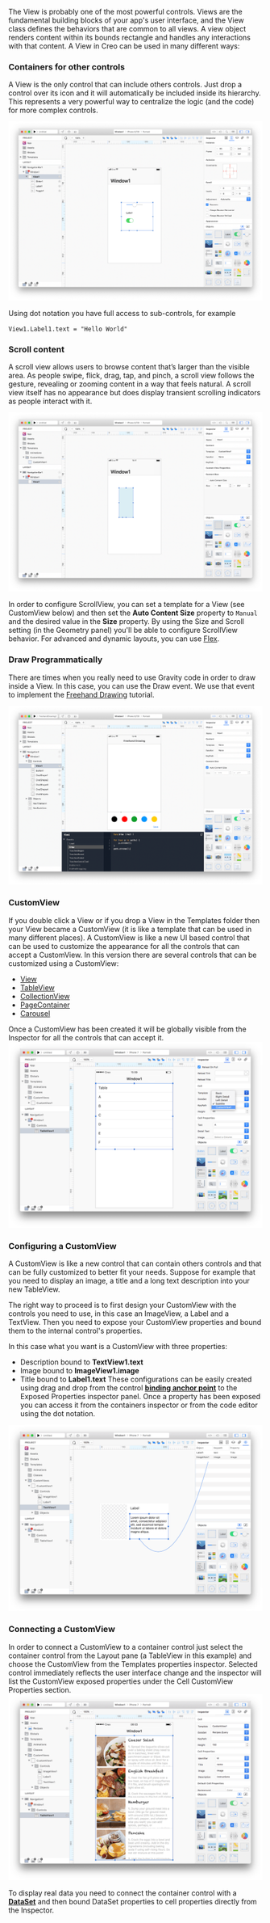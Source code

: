 The View is probably one of the most powerful controls. Views are the fundamental building blocks of your app's user interface, and the View class defines the behaviors that are common to all views. A view object renders content within its bounds rectangle and handles any interactions with that content. A View in Creo can be used in many different ways:

### Containers for other controls
A View is the only control that can include others controls. Just drop a control over its icon and it will automatically be included inside its hierarchy. This represents a very powerful way to centralize the logic (and the code) for more complex controls.

![A simple View with some controls](../images/creo/view1.png)

Using dot notation you have full access to sub-controls, for example
```
View1.Label1.text = "Hello World"
```

### Scroll content
A scroll view allows users to browse content that’s larger than the visible area. As people swipe, flick, drag, tap, and pinch, a scroll view follows the gesture, revealing or zooming content in a way that feels natural. A scroll view itself has no appearance but does display transient scrolling indicators as people interact with it.

![A View with custom content size](../images/creo/view2.png)

In order to configure ScrollView, you can set a template for a View (see CustomView below) and then set the **Auto Content Size** property to `Manual` and the desired value in the **Size** property. By using the Size and Scroll setting (in the Geometry panel) you'll be able to configure ScrollView behavior.
For advanced and dynamic layouts, you can use [Flex](flex.html).

### Draw Programmatically
There are times when you really need to use Gravity code in order to draw inside a View. In this case, you can use the Draw event. We use that event to implement the [Freehand Drawing](../tutorials/freehand-drawing.html) tutorial.

![How to programmatically Draw the content of a View](../images/creo/view3.png)

### CustomView
If you double click a View or if you drop a View in the Templates folder then your View became a CustomView (it is like a template that can be used in many different places). A CustomView is like a new UI based control that can be used to customize the appearance for all the controls that can accept a CustomView. In this version there are several controls that can be customized using a CustomView:
* [View](../classes/View.html)
* [TableView](../classes/TableView.html)
* [CollectionView](../classes/CollectionView.html)
* [PageContainer](../classes/PageContainer.html)
* [Carousel](../classes/Carousel.html)


Once a CustomView has been created it will be globally visible from the Inspector for all the controls that can accept it.  
![How to use a CustomView in a control](../images/creo/controls_customization_2.png)

### Configuring a CustomView
A CustomView is like a new control that can contain others controls and that can be fully customized to better fit your needs. Suppose for example that you need to display an image, a title and a long text description into your new TableView.


The right way to proceed is to first design your CustomView with the controls you need to use, in this case an ImageView, a Label and a TextView.
Then you need to expose your CustomView properties and bound them to the internal control's properties.

In this case what you want is a CustomView with three properties:
* Description bound to **TextView1.text**
* Image bound to **ImageView1.image**
* Title bound to **Label1.text**
These configurations can be easily created using drag and drop from the control **[binding anchor point](bindings.html)** to the Exposed Properties inspector panel.
Once a property has been exposed you can access it from the containers inspector or from the code editor using the dot notation.

![How to expose a property in a CustomView](../images/creo/controls_customization_3.png)

### Connecting a CustomView
In order to connect a CustomView to a container control just select the container control from the Layout pane (a TableView in this example) and choose the CustomView from the Templates properties inspector. Selected control immediately reflects the user interface change and the inspector will list the CustomView exposed properties under the Cell CustomView Properties section.
![How to use the exposed properties of a CustomView](../images/creo/controls_customization_5.png)

To display real data you need to connect the container control with a **[DataSet](dataset.html)** and then bound DataSet properties to cell properties directly from the Inspector.
